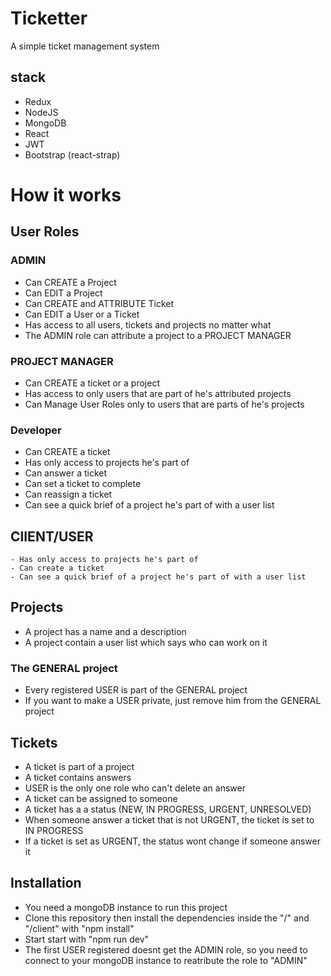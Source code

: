 # Ticketter
A simple ticket management system 

##  stack
  - Redux
  - NodeJS
  - MongoDB
  - React
  - JWT
  - Bootstrap (react-strap)
# How it works
##  User Roles
### ADMIN
  - Can CREATE a Project
  - Can EDIT a Project
  - Can CREATE and ATTRIBUTE Ticket
  - Can EDIT a User or a Ticket
  - Has access to all users, tickets and projects no matter what
  - The ADMIN role can attribute a project to a PROJECT MANAGER
### PROJECT MANAGER
  - Can CREATE a ticket or a project
  - Has access to only users that are part of he's attributed projects
  - Can Manage User Roles only to users that are parts of he's projects
### Developer 
  - Can CREATE a ticket
  - Has only access to projects he's part of
  - Can answer a ticket
  - Can set a ticket to complete
  - Can reassign a ticket
  - Can see a quick brief of a project he's part of with a user list  
##  ClIENT/USER
    - Has only access to projects he's part of
    - Can create a ticket
    - Can see a quick brief of a project he's part of with a user list
##  Projects
  - A project has a name and a description
  - A project contain a user list which says who can work on it
### The GENERAL project
  - Every registered USER is part of the GENERAL project
  - If you want to make a USER private, just remove him from the GENERAL project
##  Tickets
  - A ticket is part of a project
  - A ticket contains answers
  - USER is the only one role who can't delete an answer
  - A ticket can be assigned to someone
  - A ticket has a a status (NEW, IN PROGRESS, URGENT, UNRESOLVED)
  - When someone answer a ticket that is not URGENT, the ticket is set to IN PROGRESS
  - If a ticket is set as URGENT, the status wont change if someone answer it
##  Installation
  - You need a mongoDB instance to run this project
  - Clone this repository then install the dependencies inside the "/" and "/client" with "npm install"
  - Start start with "npm run dev"
  - The first USER registered doesnt get the ADMIN role, so you need to connect to your mongoDB instance to reatribute the role to "ADMIN"
